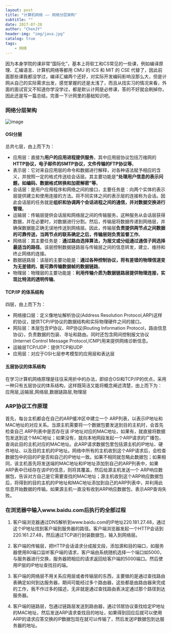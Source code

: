 ```yaml
---
layout: post
title: "计算机网络 —— 网络分层架构"
subtitle: ""
date: 2017-07-28
author: "ChenJY"
header-img: "img/java.jpg"
catalog: true
tags: 
    - 网络
---
```


因为本身学院的课非常“国际化”，基本上将软工和CS常见的一些课，例如编译原理、汇编语言、计算机网络等都用 CMU 的 ICS 和 MIT 的 CSE 代替了，因此前面那些课我都没学过，编译汇编两个还好，对实际开发编码影响没那么大，但是计网从自己的实际需求出发，感觉掌握的还是太浅了，而且从找实习的情况来看，外面的面试官又不知道你学没学过，都是默认计网是必修课，答的不好就会刷掉你，因此还是写一篇总结，完善一下计网里的基础知识吧。

### 网络分层架构
![image](https://gss0.baidu.com/-vo3dSag_xI4khGko9WTAnF6hhy/zhidao/wh%3D600%2C800/sign=ac73628c32c79f3d8fb4ec368a91e129/203fb80e7bec54e7539f3d6db0389b504fc26a55.jpg)

#### OSI分层
总共七层，由上而下为：
* 应用层：直接为<b>用户的应用进程提供服务</b>，其中应用层协议包括万维网的<b>HTTP协议，电子邮件的SMTP协议，文件传输的FTP协议等</b>。
* 表示层：它对来自应用层的命令和数据进行解释，对各种语法赋予相应的含义，并按照一定的格式传送给会话层。其主要功能是<b>“处理用户信息的表示问题，如编码、数据格式转换和加密解密”等</b>。
* 会话层：是用户应用程序和网络之间的接口，主要任务是：向两个实体的表示层提供建立和使用连接的方法。将不同实体之间的表示层的连接称为会话。因此会话层的任务就是<b>组织和协调两个会话进程之间的通信，并对数据交换进行管理</b>。
* 运输层：传输层提供会话层和网络层之间的传输服务，这种服务从会话层获得数据，并在必要时，对数据进行分割。然后，传输层将数据传递到网络层，并确保数据能正确无误地传送到网络层。因此，传输层<b>负责提供两节点之间数据的可靠传送，当两节点的联系确定之后，传输层则负责监督工作</b>。
* 网络层：其主要任务是：<b>通过路由选择算法，为报文或分组通过通信子网选择最适当的路径</b>。该层控制数据链路层与传输层之间的信息转发，建立、维持和终止网络的连接。
* 数据链路层：该层的主要功能是：<b>通过各种控制协议，将有差错的物理信道变为无差错的、能可靠传输数据帧的数据链路</b>。
* 物理层：物理层的主要功能是：<b>利用传输介质为数据链路层提供物理连接，实现比特流的透明传输</b>。

#### TCP/IP 的体系结构
四层，由上而下为：
* 网络接口层：定义像地址解析协议(Address Resolution Protocol,ARP)这样的协议，提供TCP/IP协议的数据结构和实际物理硬件之间的接口。
* 网际层：本层包含IP协议、RIP协议(Routing Information Protocol，路由信息协议)，负责数据的包装、寻址和路由。同时还包含网间控制报文协议(Internet Control Message Protocol,ICMP)用来提供网络诊断信息。
* 运输层TCP/UDP：提供TCP和UDP
* 应用层：对应于OSI七层参考模型的应用层和表达层

#### 五层协议的体系结构
在学习计算机网络原理是往往采用折中的办法，即综合OSI和TCP/IP的优点，采用一种只有五层协议的体系结构，这样既简洁又能将概念阐述清楚，由上而下为：
应用层,运输层,网络层,数据链路层,物理层

### ARP协议工作原理
首先，每台主机都会在自己的ARP缓冲区中建立一个 ARP列表，以表示IP地址和MAC地址的对应关系。当源主机需要将一个数据包要发送到目的主机时，会首先检查自己 ARP列表中是否存在该 IP地址对应的MAC地址，如果有，就直接将数据包发送到这个MAC地址；如果没有，就向本地网段发起一个ARP请求的广播包，查询此目的主机对应的MAC地址。此ARP请求数据包里包括源主机的IP地址、硬件地址、以及目的主机的IP地址。网络中所有的主机收到这个ARP请求后，会检查数据包中的目的IP是否和自己的IP地址一致。如果不相同就忽略此数据包；如果相同，该主机首先将发送端的MAC地址和IP地址添加到自己的ARP列表中，如果ARP表中已经存在该IP的信息，则将其覆盖，然后给源主机发送一个 ARP响应数据包，告诉对方自己是它需要查找的MAC地址；源主机收到这个ARP响应数据包后，将得到的目的主机的IP地址和MAC地址添加到自己的ARP列表中，并利用此信息开始数据的传输。如果源主机一直没有收到ARP响应数据包，表示ARP查询失败。

### 在浏览器中输入www.baidu.com后执行的全部过程
1. 客户端浏览器通过DNS解析到www.baidu.com的IP地址220.181.27.48，通过这个IP地址找到客户端到服务器的路径。客户端浏览器发起一个HTTP会话到220.161.27.48，然后通过TCP进行封装数据包，输入到网络层。

2. 客户端的传输层，把HTTP会话请求分成报文段，添加源和目的端口，如服务器使用80端口监听客户端的请求，客户端由系统随机选择一个端口如5000，与服务器进行交换，服务器把相应的请求返回给客户端的5000端口。然后使用IP层的IP地址查找目的端。

3. 客户端的网络层不用关系应用层或者传输层的东西，主要做的是通过查找路由表确定如何到达服务器，期间可能经过多个路由器，这些都是由路由器来完成的工作，我不作过多的描述，无非就是通过查找路由表决定通过那个路径到达服务器。

4. 客户端的链路层，包通过链路层发送到路由器，通过邻居协议查找给定IP地址的MAC地址，然后发送ARP请求查找目的地址，如果得到回应后就可以使用ARP的请求应答交换的IP数据包现在就可以传输了，然后发送IP数据包到达服务器的地址。

